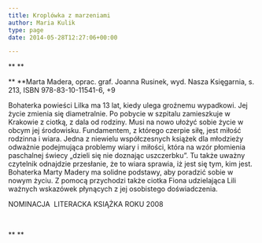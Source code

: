 ```yaml
---
title: Kroplówka z marzeniami
author: Maria Kulik
type: page
date: 2014-05-28T12:27:06+00:00

---
```

** **

** **Marta Madera, oprac. graf. Joanna Rusinek, wyd. Nasza Księgarnia, s. 213, ISBN 978-83-10-11541-6, +9

Bohaterka powieści Lilka ma 13 lat, kiedy ulega groźnemu wypadkowi. Jej życie zmienia się diametralnie. Po pobycie w szpitalu zamieszkuje w Krakowie z ciotką, z dala od rodziny. Musi na nowo ułożyć sobie życie w obcym jej środowisku. Fundamentem, z którego czerpie siłę, jest miłość rodzinna i wiara. Jedna z niewielu współczesnych książek dla młodzieży odważnie podejmująca problemy wiary i miłości, która na wzór płomienia paschalnej świecy „dzieli się nie doznając uszczerbku”. Tu także uważny czytelnik odnajdzie przesłanie, że to wiara sprawia, iż jest się tym, kim jest. Bohaterka Marty Madery ma solidne podstawy, aby poradzić sobie w nowym życiu. Z pomocą przychodzi także ciotka Fiona udzielająca Lili ważnych wskazówek płynących z jej osobistego doświadczenia.

NOMINACJA  LITERACKA KSIĄŻKA ROKU 2008

&nbsp;

** **